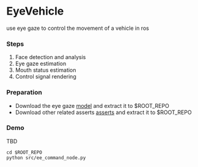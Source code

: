 # EyeVehicle
use eye gaze to control the movement of a vehicle in ros

### Steps
1. Face detection and analysis
2. Eye gaze estimation
3. Mouth status estimation
4. Control signal rendering


### Preparation
- Download the eye gaze [model](https://www.dropbox.com/sh/h23x33stlrhqvqq/AADn4iK7NMIc8bVnOkBpBBMSa?dl=0) and extract it to $ROOT_REPO
- Download other related asserts [asserts](https://www.dropbox.com/sh/pah5vjpvlohslzo/AABFl5nAcgtbosXDb9ZeqplWa?dl=0) and extract it to $ROOT_REPO


### Demo
TBD
```
cd $ROOT_REPO
python src/ee_command_node.py
```

